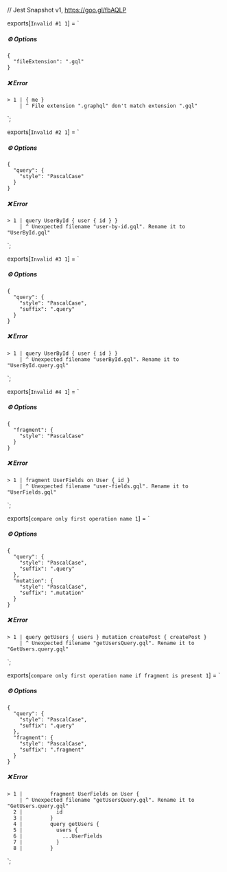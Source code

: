 // Jest Snapshot v1, https://goo.gl/fbAQLP

exports[`Invalid #1 1`] = `
##### ⚙️ Options

    {
      "fileExtension": ".gql"
    }

##### ❌ Error

    > 1 | { me }
        | ^ File extension ".graphql" don't match extension ".gql"
`;

exports[`Invalid #2 1`] = `
##### ⚙️ Options

    {
      "query": {
        "style": "PascalCase"
      }
    }

##### ❌ Error

    > 1 | query UserById { user { id } }
        | ^ Unexpected filename "user-by-id.gql". Rename it to "UserById.gql"
`;

exports[`Invalid #3 1`] = `
##### ⚙️ Options

    {
      "query": {
        "style": "PascalCase",
        "suffix": ".query"
      }
    }

##### ❌ Error

    > 1 | query UserById { user { id } }
        | ^ Unexpected filename "userById.gql". Rename it to "UserById.query.gql"
`;

exports[`Invalid #4 1`] = `
##### ⚙️ Options

    {
      "fragment": {
        "style": "PascalCase"
      }
    }

##### ❌ Error

    > 1 | fragment UserFields on User { id }
        | ^ Unexpected filename "user-fields.gql". Rename it to "UserFields.gql"
`;

exports[`compare only first operation name 1`] = `
##### ⚙️ Options

    {
      "query": {
        "style": "PascalCase",
        "suffix": ".query"
      },
      "mutation": {
        "style": "PascalCase",
        "suffix": ".mutation"
      }
    }

##### ❌ Error

    > 1 | query getUsers { users } mutation createPost { createPost }
        | ^ Unexpected filename "getUsersQuery.gql". Rename it to "GetUsers.query.gql"
`;

exports[`compare only first operation name if fragment is present 1`] = `
##### ⚙️ Options

    {
      "query": {
        "style": "PascalCase",
        "suffix": ".query"
      },
      "fragment": {
        "style": "PascalCase",
        "suffix": ".fragment"
      }
    }

##### ❌ Error

    > 1 |         fragment UserFields on User {
        | ^ Unexpected filename "getUsersQuery.gql". Rename it to "GetUsers.query.gql"
      2 |           id
      3 |         }
      4 |         query getUsers {
      5 |           users {
      6 |             ...UserFields
      7 |           }
      8 |         }
`;
